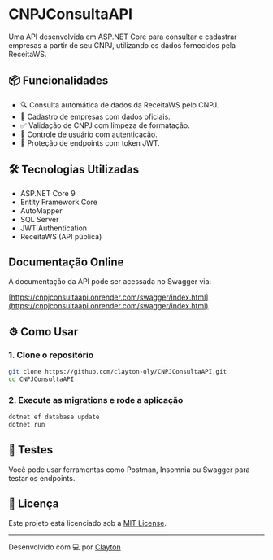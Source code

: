 
# CNPJConsultaAPI

Uma API desenvolvida em ASP.NET Core para consultar e cadastrar empresas a partir de seu CNPJ, utilizando os dados fornecidos pela ReceitaWS.

## 📦 Funcionalidades

- 🔍 Consulta automática de dados da ReceitaWS pelo CNPJ.
- 📝 Cadastro de empresas com dados oficiais.
- ✅ Validação de CNPJ com limpeza de formatação.
- 👤 Controle de usuário com autenticação.
- 🔐 Proteção de endpoints com token JWT.

## 🛠️ Tecnologias Utilizadas

- ASP.NET Core 9
- Entity Framework Core
- AutoMapper
- SQL Server
- JWT Authentication
- ReceitaWS (API pública)

## Documentação Online

A documentação da API pode ser acessada no Swagger via:

[https://cnpjconsultaapi.onrender.com/swagger/index.html](https://cnpjconsultaapi.onrender.com/swagger/index.html)


## ⚙️ Como Usar

### 1. Clone o repositório

```bash
git clone https://github.com/clayton-oly/CNPJConsultaAPI.git
cd CNPJConsultaAPI
```
### 2. Execute as migrations e rode a aplicação

```bash
dotnet ef database update
dotnet run
```

## 🧪 Testes

Você pode usar ferramentas como Postman, Insomnia ou Swagger para testar os endpoints.

## 📄 Licença

Este projeto está licenciado sob a [MIT License](LICENSE).

---

Desenvolvido com 💻 por [Clayton](https://github.com/clayton-oly)
